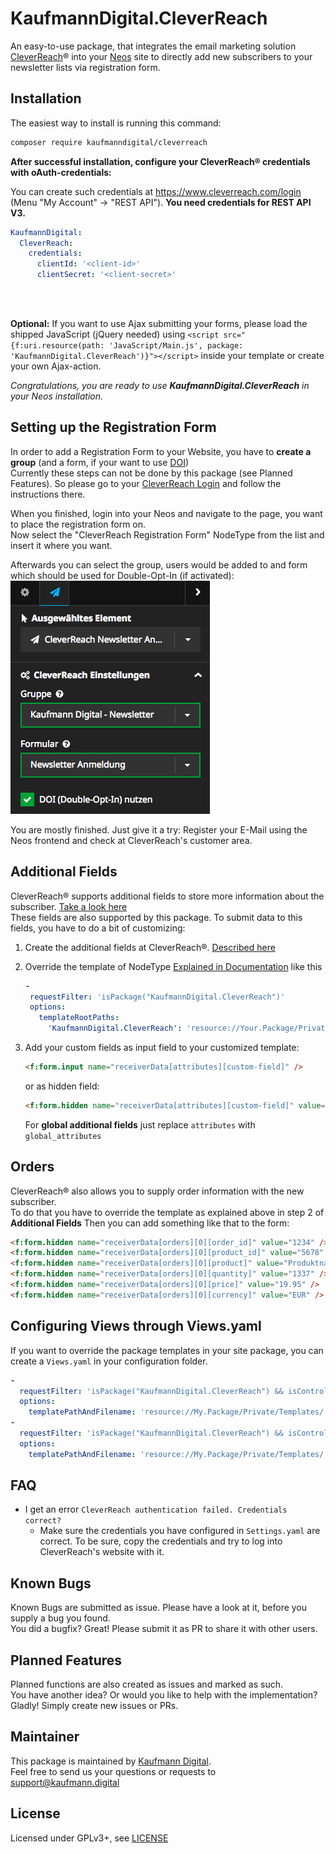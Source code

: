 KaufmannDigital.CleverReach
===========================

An easy-to-use package, that integrates the email marketing solution [CleverReach](https://www.cleverreach.com)® into your [Neos](https://www.neos.io) site to directly add new subscribers to your newsletter lists via registration form.

Installation
------------

The easiest way to install is running this command:
```bash
composer require kaufmanndigital/cleverreach
```

**After successful installation, configure your CleverReach® credentials with oAuth-credentials:**

You can create such credentials at https://www.cleverreach.com/login (Menu "My Account" -> "REST API"). **You need credentials for REST API V3.**

```yaml
KaufmannDigital:
  CleverReach:
    credentials:
      clientId: '<client-id>'
      clientSecret: '<client-secret>'
```
<br>
<br>

**Optional:** If you want to use Ajax submitting your forms, please load the shipped JavaScript (jQuery needed) using `<script src="{f:uri.resource(path: 'JavaScript/Main.js', package: 'KaufmannDigital.CleverReach')}"></script>` inside your template or create your own Ajax-action.  

_Congratulations, you are ready to use **KaufmannDigital.CleverReach** in your Neos installation._


Setting up the Registration Form 
--------------------------------

In order to add a Registration Form to your Website, you have to **create a group** (and a form, if your want to use [DOI](https://www.cleverreach.com/de/funktionen/empfaenger-verwalten/doi-anmeldeformulare/))  
Currently these steps can not be done by this package (see Planned Features). So please go to your [CleverReach Login](https://www.cleverreach.com/de/login/) and follow the instructions there.

When you finished, login into your Neos and navigate to the page, you want to place the registration form on.  
Now select the "CleverReach Registration Form" NodeType from the list and insert it where you want.

Afterwards you can select the group, users would be added to and form which should be used for Double-Opt-In (if activated):  
![Screenshot inspector](Documentation/Images/screenshot_inspector.png "Inspector of Registration Form NodeType")

You are mostly finished. Just give it a try: Register your E-Mail using the Neos frontend and check at CleverReach's customer area.


Additional Fields
-----------------

CleverReach® supports additional fields to store more information about the subscriber. [Take a look here](https://support.cleverreach.de/hc/de/articles/202372851-Nutzung-eigener-Datenfelder-in-Empf%C3%A4ngerlisten)  
These fields are also supported by this package. To submit data to this fields, you have to do a bit of customizing:

1. Create the additional fields at CleverReach®. [Described here](https://support.cleverreach.de/hc/de/articles/202372851-Nutzung-eigener-Datenfelder-in-Empf%C3%A4ngerlisten)
2. Override the template of NodeType [Explained in Documentation](http://flowframework.readthedocs.io/en/stable/TheDefinitiveGuide/PartIII/ModelViewController.html#configuring-views-through-views-yaml) like this
   ```yaml
   -
    requestFilter: 'isPackage("KaufmannDigital.CleverReach")'
    options:
      templateRootPaths:
        'KaufmannDigital.CleverReach': 'resource://Your.Package/Private/Templates/'
    ```
4. Add your custom fields as input field to your customized template:
    ```html
    <f:form.input name="receiverData[attributes][custom-field]" />
    ```
    or as hidden field: 
    ```html
    <f:form.hidden name="receiverData[attributes][custom-field]" value="My Value"/>
    ```
    
    For **global additional fields** just replace `attributes` with `global_attributes`
    
    
Orders
------
CleverReach® also allows you to supply order information with the new subscriber.  
To do that you have to override the template as explained above in step 2 of **Additional Fields**
Then you can add something like that to the form: 
```html
<f:form.hidden name="receiverData[orders][0][order_id]" value="1234" />
<f:form.hidden name="receiverData[orders][0][product_id]" value="5678" />
<f:form.hidden name="receiverData[orders][0][product]" value="Produktname" />
<f:form.hidden name="receiverData[orders][0][quantity]" value="1337" />
<f:form.hidden name="receiverData[orders][0][price]" value="19.95" />
<f:form.hidden name="receiverData[orders][0][currency]" value="EUR" />
```


Configuring Views through Views.yaml
---

If you want to override the package templates in your site package, you can create a `Views.yaml` in your configuration folder.

```yaml
-
  requestFilter: 'isPackage("KaufmannDigital.CleverReach") && isController("Subscription") && isAction("index")'
  options:
    templatePathAndFilename: 'resource://My.Package/Private/Templates/.../Index.html'
-
  requestFilter: 'isPackage("KaufmannDigital.CleverReach") && isController("Subscription") && isAction("subscribe")'
  options:
    templatePathAndFilename: 'resource://My.Package/Private/Templates/.../Subscribe.html'
```


FAQ
---

* I get an error `CleverReach authentication failed. Credentials correct?`
  * Make sure the credentials you have configured in `Settings.yaml` are correct. To be sure, copy the credentials and try to log into CleverReach's website with it.


Known Bugs
----------
Known Bugs are submitted as issue. Please have a look at it, before you supply a bug you found.  
You did a bugfix? Great! Please submit it as PR to share it with other users. 

Planned Features
----------------
Planned functions are also created as issues and marked as such.  
You have another idea? Or would you like to help with the implementation? Gladly! Simply create new issues or PRs.

Maintainer
----------
This package is maintained by [Kaufmann Digital](https://www.kaufmann.digital).  
Feel free to send us your questions or requests to [support@kaufmann.digital](mailto:support@kaufmann.digital)

License
-------

Licensed under GPLv3+, see [LICENSE](LICENSE)
